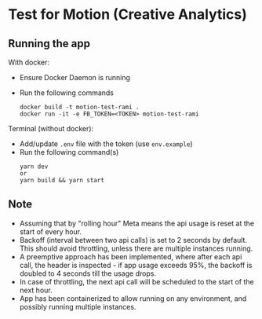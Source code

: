 # Test for Motion (Creative Analytics)

## Running the app

With docker:

- Ensure Docker Daemon is running
- Run the following commands

  ```
  docker build -t motion-test-rami .
  docker run -it -e FB_TOKEN=<TOKEN> motion-test-rami
  ```

Terminal (without docker):

- Add/update `.env` file with the token (use `env.example`)
- Run the following command(s)
  ```
  yarn dev
  or
  yarn build && yarn start
  ```

## Note

- Assuming that by "rolling hour" Meta means the api usage is reset at the start of every hour.
- Backoff (interval between two api calls) is set to 2 seconds by default. This should avoid throttling, unless there are multiple instances running.
- A preemptive approach has been implemented, where after each api call, the header is inspected - if app usage exceeds 95%, the backoff is doubled to 4 seconds till the usage drops.
- In case of throttling, the next api call will be scheduled to the start of the next hour.
- App has been containerized to allow running on any environment, and possibly running multiple instances.
